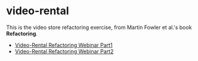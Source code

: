 # video-rental
This is the video store refactoring exercise, from Martin Fowler et al.'s book __Refactoring__. 
* [Video-Rental Refactoring Webinar Part1](https://www.youtube.com/watch?v=wUqBkzmjGpo&t=2935s)
* [Video-Rental Refactoring Webinar Part2](https://www.youtube.com/watch?v=kdIpqpGccME)


